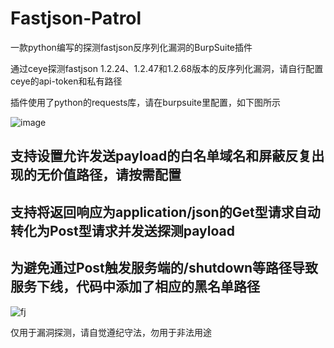 # Fastjson-Patrol

一款python编写的探测fastjson反序列化漏洞的BurpSuite插件

通过ceye探测fastjson 1.2.24、1.2.47和1.2.68版本的反序列化漏洞，请自行配置ceye的api-token和私有路径

插件使用了python的requests库，请在burpsuite里配置，如下图所示

![image](https://user-images.githubusercontent.com/20917372/115943747-6772af00-a4e4-11eb-8961-caaad179d70c.png)



## 支持设置允许发送payload的白名单域名和屏蔽反复出现的无价值路径，请按需配置

## 支持将返回响应为application/json的Get型请求自动转化为Post型请求并发送探测payload

## 为避免通过Post触发服务端的/shutdown等路径导致服务下线，代码中添加了相应的黑名单路径


![fj](https://user-images.githubusercontent.com/20917372/110191993-8e0e5500-7e66-11eb-9bfc-1d250743aef5.png)



仅用于漏洞探测，请自觉遵纪守法，勿用于非法用途
